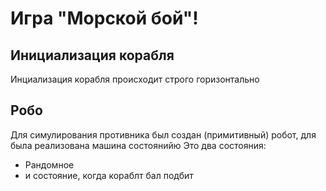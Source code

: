 # Игра "Морской бой"!

## Инициализация корабля
Инциализация корабля происходит строго горизонтально

## Робо
Для симулирования противника был создан (примитивный) робот, для была реализована машина состоянийю Это два состояния:
 - Рандомное
 - и состояние, когда кораблт бал подбит